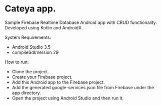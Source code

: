 # Cateya app.


Sample Firebase Realtime Database Android app with CRUD functionality. Developed using Kotlin and AndroidX.


System Requirements:
- Android Studio 3.5
- compileSdkVersion 29


How to run:
- Clone the project.
- Create your Firebase project.
- Add this Android app to the Firebase project.
- Add the generated google-services.json file from Firebase under the app directory. 
- Open the project using Android Studio and then run it.
